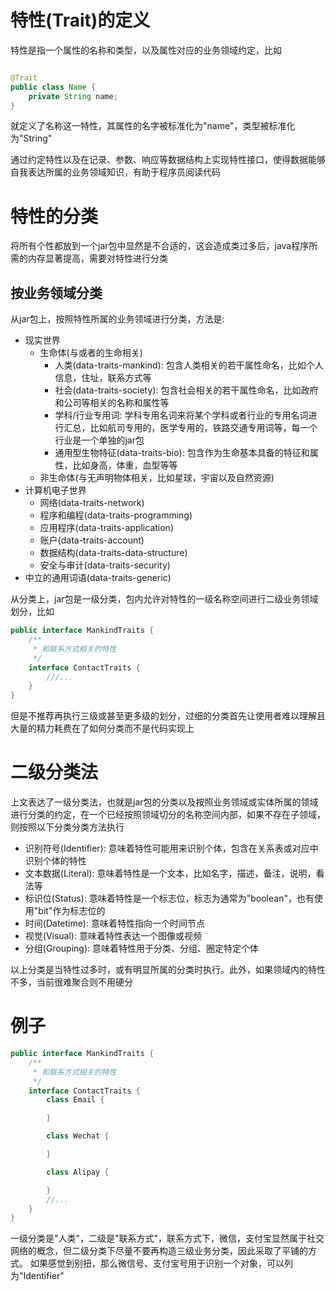 # 特性(Trait)的定义

特性是指一个属性的名称和类型，以及属性对应的业务领域约定，比如

```java

@Trait
public class Name {
    private String name;
}
```

就定义了名称这一特性，其属性的名字被标准化为"name"，类型被标准化为"String"

通过约定特性以及在记录、参数、响应等数据结构上实现特性接口，使得数据能够自我表达所属的业务领域知识，有助于程序员阅读代码

# 特性的分类

将所有个性都放到一个jar包中显然是不合适的，这会造成类过多后，java程序所需的内存显著提高，需要对特性进行分类

## 按业务领域分类

从jar包上，按照特性所属的业务领域进行分类，方法是:

* 现实世界
    * 生命体(与或者的生命相关)
        * 人类(data-traits-mankind): 包含人类相关的若干属性命名，比如个人信息，住址，联系方式等
        * 社会(data-traits-society): 包含社会相关的若干属性命名，比如政府和公司等相关的名称和属性等
        * 学科/行业专用词: 学科专用名词来将某个学科或者行业的专用名词进行汇总，比如航司专用的，医学专用的，铁路交通专用词等，每一个行业是一个单独的jar包
        * 通用型生物特征(data-traits-bio): 包含作为生命基本具备的特征和属性，比如身高，体重，血型等等
    * 非生命体(与无声明物体相关，比如星球，宇宙以及自然资源)
* 计算机电子世界
    * 网络(data-traits-network)
    * 程序和编程(data-traits-programming)
    * 应用程序(data-traits-application)
    * 账户(data-traits-account)
    * 数据结构(data-traits-data-structure)
    * 安全与审计(data-traits-security)
* 中立的通用词语(data-traits-generic)

从分类上，jar包是一级分类，包内允许对特性的一级名称空间进行二级业务领域划分，比如

```java
public interface MankindTraits {
    /**
     * 和联系方式相关的特性
     */
    interface ContactTraits {
        ///...
    }
}
```

但是不推荐再执行三级或甚至更多级的划分，过细的分类首先让使用者难以理解且大量的精力耗费在了如何分类而不是代码实现上

# 二级分类法

上文表达了一级分类法，也就是jar包的分类以及按照业务领域或实体所属的领域进行分类的约定，在一个已经按照领域切分的名称空间内部，如果不存在子领域，则按照以下分类分类方法执行

* 识别符号(Identifier): 意味着特性可能用来识别个体，包含在关系表或对应中识别个体的特性
* 文本数据(Literal): 意味着特性是一个文本，比如名字，描述，备注，说明，看法等
* 标识位(Status): 意味着特性是一个标志位，标志为通常为"boolean"，也有使用"bit"作为标志位的
* 时间(Datetime): 意味着特性指向一个时间节点
* 视觉(Visual): 意味着特性表达一个图像或视频
* 分组(Grouping): 意味着特性用于分类、分组、圈定特定个体

以上分类是当特性过多时，或有明显所属的分类时执行。此外，如果领域内的特性不多，当前很难聚合则不用硬分

# 例子

```java
public interface MankindTraits {
    /**
     * 和联系方式相关的特性
     */
    interface ContactTraits {
        class Email {

        }

        class Wechat {

        }

        class Alipay {

        }
        //...
    }
}
```

一级分类是"人类"，二级是"联系方式"，联系方式下，微信，支付宝显然属于社交网络的概念，但二级分类下尽量不要再构造三级业务分类，因此采取了平铺的方式。
如果感觉到别扭，那么微信号、支付宝号用于识别一个对象，可以列为"Identifier"
